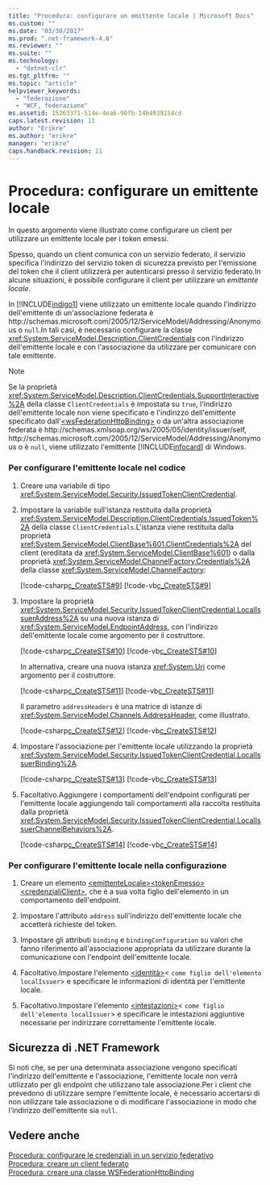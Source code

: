 ```yaml
---
title: "Procedura: configurare un emittente locale | Microsoft Docs"
ms.custom: ""
ms.date: "03/30/2017"
ms.prod: ".net-framework-4.6"
ms.reviewer: ""
ms.suite: ""
ms.technology: 
  - "dotnet-clr"
ms.tgt_pltfrm: ""
ms.topic: "article"
helpviewer_keywords: 
  - "federazione"
  - "WCF, federazione"
ms.assetid: 15263371-514e-4ea6-90fb-14b4939154cd
caps.latest.revision: 11
author: "Erikre"
ms.author: "erikre"
manager: "erikre"
caps.handback.revision: 11
---
```

# Procedura: configurare un emittente locale
In questo argomento viene illustrato come configurare un client per utilizzare un emittente locale per i token emessi.  
  
 Spesso, quando un client comunica con un servizio federato, il servizio specifica l'indirizzo del servizio token di sicurezza previsto per l'emissione del token che il client utilizzerà per autenticarsi presso il servizio federato.In alcune situazioni, è possibile configurare il client per utilizzare un *emittente locale*.  
  
 In [!INCLUDE[indigo1](../../../../includes/indigo1-md.md)] viene utilizzato un emittente locale quando l'indirizzo dell'emittente di un'associazione federata è http:\/\/schemas.microsoft.com\/2005\/12\/ServiceModel\/Addressing\/Anonymous o `null`.In tali casi, è necessario configurare la classe <xref:System.ServiceModel.Description.ClientCredentials> con l'indirizzo dell'emittente locale e con l'associazione da utilizzare per comunicare con tale emittente.  
  
> [!NOTE]
>  Se la proprietà <xref:System.ServiceModel.Description.ClientCredentials.SupportInteractive%2A> della classe `ClientCredentials` è impostata su `true`, l'indirizzo dell'emittente locale non viene specificato e l'indirizzo dell'emittente specificato dall'[\<wsFederationHttpBinding\>](../../../../docs/framework/configure-apps/file-schema/wcf/wsfederationhttpbinding.md) o da un'altra associazione federata è http:\/\/schemas.xmlsoap.org\/ws\/2005\/05\/identity\/issuer\/self, http:\/\/schemas.microsoft.com\/2005\/12\/ServiceModel\/Addressing\/Anonymous o è `null`, viene utilizzato l'emittente [!INCLUDE[infocard](../../../../includes/infocard-md.md)] di Windows.  
  
### Per configurare l'emittente locale nel codice  
  
1.  Creare una variabile di tipo <xref:System.ServiceModel.Security.IssuedTokenClientCredential>.  
  
2.  Impostare la variabile sull'istanza restituita dalla proprietà <xref:System.ServiceModel.Description.ClientCredentials.IssuedToken%2A> della classe `ClientCredentials`.L'istanza viene restituita dalla proprietà <xref:System.ServiceModel.ClientBase%601.ClientCredentials%2A> del client \(ereditata da <xref:System.ServiceModel.ClientBase%601>\) o dalla proprietà <xref:System.ServiceModel.ChannelFactory.Credentials%2A> della classe <xref:System.ServiceModel.ChannelFactory>:  
  
     [!code-csharp[c_CreateSTS#9](../../../../samples/snippets/csharp/VS_Snippets_CFX/c_creatests/cs/source.cs#9)]
     [!code-vb[c_CreateSTS#9](../../../../samples/snippets/visualbasic/VS_Snippets_CFX/c_creatests/vb/source.vb#9)]  
  
3.  Impostare la proprietà <xref:System.ServiceModel.Security.IssuedTokenClientCredential.LocalIssuerAddress%2A> su una nuova istanza di <xref:System.ServiceModel.EndpointAddress>, con l'indirizzo dell'emittente locale come argomento per il costruttore.  
  
     [!code-csharp[c_CreateSTS#10](../../../../samples/snippets/csharp/VS_Snippets_CFX/c_creatests/cs/source.cs#10)]
     [!code-vb[c_CreateSTS#10](../../../../samples/snippets/visualbasic/VS_Snippets_CFX/c_creatests/vb/source.vb#10)]  
  
     In alternativa, creare una nuova istanza <xref:System.Uri> come argomento per il costruttore.  
  
     [!code-csharp[c_CreateSTS#11](../../../../samples/snippets/csharp/VS_Snippets_CFX/c_creatests/cs/source.cs#11)]
     [!code-vb[c_CreateSTS#11](../../../../samples/snippets/visualbasic/VS_Snippets_CFX/c_creatests/vb/source.vb#11)]  
  
     Il parametro `addressHeaders` è una matrice di istanze di <xref:System.ServiceModel.Channels.AddressHeader>, come illustrato.  
  
     [!code-csharp[c_CreateSTS#12](../../../../samples/snippets/csharp/VS_Snippets_CFX/c_creatests/cs/source.cs#12)]
     [!code-vb[c_CreateSTS#12](../../../../samples/snippets/visualbasic/VS_Snippets_CFX/c_creatests/vb/source.vb#12)]  
  
4.  Impostare l'associazione per l'emittente locale utilizzando la proprietà <xref:System.ServiceModel.Security.IssuedTokenClientCredential.LocalIssuerBinding%2A>.  
  
     [!code-csharp[c_CreateSTS#13](../../../../samples/snippets/csharp/VS_Snippets_CFX/c_creatests/cs/source.cs#13)]
     [!code-vb[c_CreateSTS#13](../../../../samples/snippets/visualbasic/VS_Snippets_CFX/c_creatests/vb/source.vb#13)]  
  
5.  Facoltativo.Aggiungere i comportamenti dell'endpoint configurati per l'emittente locale aggiungendo tali comportamenti alla raccolta restituita dalla proprietà <xref:System.ServiceModel.Security.IssuedTokenClientCredential.LocalIssuerChannelBehaviors%2A>.  
  
     [!code-csharp[c_CreateSTS#14](../../../../samples/snippets/csharp/VS_Snippets_CFX/c_creatests/cs/source.cs#14)]
     [!code-vb[c_CreateSTS#14](../../../../samples/snippets/visualbasic/VS_Snippets_CFX/c_creatests/vb/source.vb#14)]  
  
### Per configurare l'emittente locale nella configurazione  
  
1.  Creare un elemento [\<emittenteLocale\>](../../../../docs/framework/configure-apps/file-schema/wcf/localissuer.md)[\<tokenEmesso\>](../../../../docs/framework/configure-apps/file-schema/wcf/issuedtoken.md)[\<credenzialiClient\>](../../../../docs/framework/configure-apps/file-schema/wcf/clientcredentials.md), che è a sua volta figlio dell'elemento  in un comportamento dell'endpoint.  
  
2.  Impostare l'attributo `address` sull'indirizzo dell'emittente locale che accetterà richieste del token.  
  
3.  Impostare gli attributi `binding` e `bindingConfiguration` su valori che fanno riferimento all'associazione appropriata da utilizzare durante la comunicazione con l'endpoint dell'emittente locale.  
  
4.  Facoltativo.Impostare l'elemento [\<identità\>](../../../../docs/framework/configure-apps/file-schema/wcf/identity.md)\< `come figlio dell'elemento localIssuer`\> e specificare le informazioni di identità per l'emittente locale.  
  
5.  Facoltativo.Impostare l'elemento [\<intestazioni\>](../../../../docs/framework/configure-apps/file-schema/wcf/headers.md)\< `come figlio dell'elemento localIssuer`\> e specificare le intestazioni aggiuntive necessarie per indirizzare correttamente l'emittente locale.  
  
## Sicurezza di .NET Framework  
 Si noti che, se per una determinata associazione vengono specificati l'indirizzo dell'emittente e l'associazione, l'emittente locale non verrà utilizzato per gli endpoint che utilizzano tale associazione.Per i client che prevedono di utilizzare sempre l'emittente locale, è necessario accertarsi di non utilizzare tale associazione o di modificare l'associazione in modo che l'indirizzo dell'emittente sia `null`.  
  
## Vedere anche  
 [Procedura: configurare le credenziali in un servizio federativo](../../../../docs/framework/wcf/feature-details/how-to-configure-credentials-on-a-federation-service.md)   
 [Procedura: creare un client federato](../../../../docs/framework/wcf/feature-details/how-to-create-a-federated-client.md)   
 [Procedura: creare una classe WSFederationHttpBinding](../../../../docs/framework/wcf/feature-details/how-to-create-a-wsfederationhttpbinding.md)